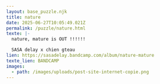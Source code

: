 ```yaml
---
layout: base_puzzle.njk
title: nature
date: 2025-06-27T10:05:49.021Z
permalink: /puzzle/nature.html
texte: |-
  nature, mature is OUT !!!!!!

  SASA delay x chien gteau
lien: https://sasadelay.bandcamp.com/album/nature-mature
texte_lien: BANDCAMP
images:
  - path: /images/uploads/post-site-internet-copie.png
---
```

